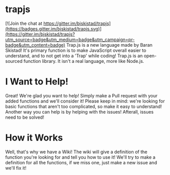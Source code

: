 # trapjs

[![Join the chat at https://gitter.im/bjskistad/trapjs](https://badges.gitter.im/bjskistad/trapjs.svg)](https://gitter.im/bjskistad/trapjs?utm_source=badge&utm_medium=badge&utm_campaign=pr-badge&utm_content=badge)
Trap.js is a new language made by Baran Skistad! It's primary function is to make JavaScript  overall easier to understand,
and to not get into a 'Trap' while coding! Trap.js is an open-sourced function library. It isn't a real language, more like
Node.js.

# I Want to Help!
Great! We're glad you want to help! Simply make a Pull request with your added functions and we'll consider it! Please keep
in mind: we're looking for basic functions that aren't too complicated, so make it easy to understand! Another way you can
help is by helping with the issues! Afterall, issues need to be solved!

# How it Works
Well, that's why we have a Wiki! The wiki will give a definition of the function you're looking for and tell you how to
use it! We'll try to make a definition for all the functions, if we miss one, just make a new issue and we'll fix it!
